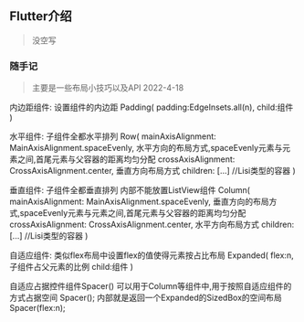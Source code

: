 ## Flutter介绍

> 没空写






### 随手记

> 主要是一些布局小技巧以及API 2022-4-18





内边距组件:
设置组件的内边距
	Padding(
		padding:EdgeInsets.all(n),
		child:组件
	)

水平组件:
子组件全都水平排列
	Row(
		mainAxisAlignment: MainAxisAlignment.spaceEvenly, 水平方向的布局方式,spaceEvenly元素与元素之间,首尾元素与父容器的距离均匀分配
        crossAxisAlignment: CrossAxisAlignment.center,  垂直方向布局方式
        children: <Widget>[...]    //Lisi<Widget>类型的容器
	)
	
垂直组件:
子组件全都垂直排列
内部不能放置ListView组件
	Column(
		mainAxisAlignment: MainAxisAlignment.spaceEvenly,  垂直方向的布局方式,spaceEvenly元素与元素之间,首尾元素与父容器的距离均匀分配
        crossAxisAlignment: CrossAxisAlignment.center,  水平方向布局方式
        children: <Widget>[...]    //Lisi<Widget>类型的容器
	)

自适应组件:
类似flex布局中设置flex的值使得元素按占比布局
	Expanded(
		flex:n,   子组件占父元素的比例
		child:组件
	)
	
自适应占据控件组件Spacer()
	可以用于Column等组件中,用于按照自适应组件的方式占据空间
		Spacer();   内部就是返回一个Expanded的SizedBox的空间布局
		Spacer(flex:n); 
